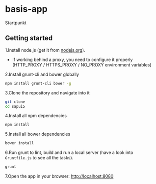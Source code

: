 # basis-app
Startpunkt

## Getting started

1.Install node.js (get it from [nodejs.org](http://nodejs.org/)).
  * If working behind a proxy, you need to configure it properly (HTTP_PROXY / HTTPS_PROXY / NO_PROXY environment variables)

2.Install grunt-cli and bower globally

```sh
npm install grunt-cli bower -g
```

3.Clone the repository and navigate into it

```sh
git clone 
cd sapui5
```

4.Install all npm dependencies

```sh
npm install
```

5.Install all bower dependencies

```sh
bower install
```

6.Run grunt to lint, build and run a local server (have a look into `Gruntfile.js` to see all the tasks).

```sh
grunt
```

7.Open the app in your browser: [http://localhost:8080](http://localhost:8080)
